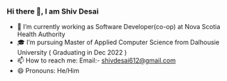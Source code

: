 ### Hi there 👋, I am Shiv Desai

- 💼 I’m currently working as Software Developer(co-op) at Nova Scotia Health Authority
- 🎓 I’m pursuing Master of Applied Computer Science from Dalhousie University ( Graduating in Dec 2022 )
- 📫 How to reach me: 
    Email:- shivdesai612@gmail.com
- 😄 Pronouns: He/Him
